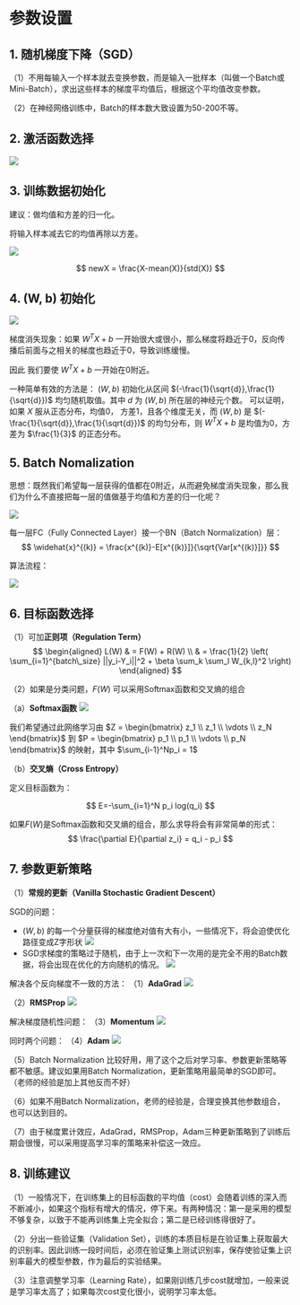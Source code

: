 # 参数设置

## 1. 随机梯度下降（SGD）

（1）不用每输入一个样本就去变换参数，而是输入一批样本（叫做一个Batch或Mini-Batch），求出这些样本的梯度平均值后，根据这个平均值改变参数。

（2）在神经网络训练中，Batch的样本数大致设置为50-200不等。

## 2. 激活函数选择

![](images/activationfunctions.jpg)

## 3. 训练数据初始化

建议：做均值和方差的归一化。

将输入样本减去它的均值再除以方差。

![](images/Snipaste_2021-09-12_09-48-42.png)

$$
newX = \frac{X-mean(X)}{std(X)}
$$

## 4. (W, b) 初始化

![](images/Snipaste_2021-09-12_09-51-00.png)

梯度消失现象：如果 $W^TX+b$ 一开始很大或很小，那么梯度将趋近于0，反向传播后前面与之相关的梯度也趋近于0，导致训练缓慢。

因此 我们要使 $W^TX+b$ 一开始在0附近。

一种简单有效的方法是：
$(W,b)$ 初始化从区间 $(-\frac{1}{\sqrt{d}},\frac{1}{\sqrt{d}})$ 均匀随机取值。其中 $d$ 为 $(W,b)$ 所在层的神经元个数。
可以证明，如果 $X$ 服从正态分布，均值0， 方差1，且各个维度无关，而 $(W,b)$ 是 $(-\frac{1}{\sqrt{d}},\frac{1}{\sqrt{d}})$ 的均匀分布，则  $W^TX+b$ 是均值为0，方差为 $\frac{1}{3}$ 的正态分布。

## 5. Batch Nomalization

思想：既然我们希望每一层获得的值都在0附近，从而避免梯度消失现象，那么我们为什么不直接把每一层的值做基于均值和方差的归一化呢？

![](images/Snipaste_2021-09-12_10-05-53.png)

每一层FC（Fully Connected Layer）接一个BN（Batch Normalization）层：
$$
\widehat{x}^{(k)} = \frac{x^{(k)}-E[x^{(k)}]}{\sqrt{Var[x^{(k)}]}}
$$

算法流程：

![](images/Snipaste_2021-09-12_10-12-07.png)

## 6. 目标函数选择

（1）可加**正则项（Regulation Term）**
$$
\begin{aligned}
    L(W) & = F(W) + R(W) \\
    & = \frac{1}{2} \left( \sum_{i=1}^{batch\_size} ||y_i-Y_i||^2 + \beta \sum_k \sum_l W_{k,l}^2 \right)
\end{aligned}
$$

（2）如果是分类问题，$F(W)$ 可以采用Softmax函数和交叉熵的组合

（a）**Softmax函数**
![](images/Snipaste_2021-09-12_10-32-16.png)

我们希望通过此网络学习由 $Z = \begin{bmatrix} z_1 \\ z_1 \\ \vdots \\ z_N \end{bmatrix}$ 到 $P = \begin{bmatrix} p_1 \\ p_1 \\ \vdots \\ p_N \end{bmatrix}$ 的映射，其中 $\sum_{i-1}^Np_i = 1$

（b）**交叉熵（Cross Entropy）**

定义目标函数为：

$$
E=-\sum_{i=1}^N p_i log(q_i)
$$

如果$F(W)$是Softmax函数和交叉熵的组合，那么求导将会有非常简单的形式：
$$
\frac{\partial E}{\partial z_i} = q_i - p_i
$$

## 7. 参数更新策略

（1）**常规的更新（Vanilla Stochastic Gradient Descent）**

SGD的问题：
- $(W,b)$ 的每一个分量获得的梯度绝对值有大有小，一些情况下，将会迫使优化路径变成Z字形状
![](images/Snipaste_2021-09-12_15-16-23.png)
- SGD求梯度的策略过于随机，由于上一次和下一次用的是完全不用的Batch数据，将会出现在优化的方向随机的情况。
![](images/Snipaste_2021-09-12_15-17-55.png)

解决各个反向梯度不一致的方法：
（1）**AdaGrad**
![](images/Snipaste_2021-09-12_15-19-57.png)

（2）**RMSProp**
![](images/Snipaste_2021-09-12_15-23-16.png)

解决梯度随机性问题：
（3）**Momentum**
![](images/Snipaste_2021-09-12_15-24-53.png)

同时两个问题：
（4）**Adam**
![](images/Snipaste_2021-09-12_15-39-49.png)

（5）Batch Normalization 比较好用，用了这个之后对学习率、参数更新策略等都不敏感。建议如果用Batch Normalization，更新策略用最简单的SGD即可。（老师的经验是加上其他反而不好）

（6）如果不用Batch Normalization，老师的经验是，合理变换其他参数组合，也可以达到目的。

（7）由于梯度累计效应，AdaGrad，RMSProp，Adam三种更新策略到了训练后期会很慢，可以采用提高学习率的策略来补偿这一效应。

## 8. 训练建议

（1）一般情况下，在训练集上的目标函数的平均值（cost）会随着训练的深入而不断减小，如果这个指标有增大的情况，停下来。有两种情况：第一是采用的模型不够复杂，以致于不能再训练集上完全拟合；第二是已经训练得很好了。

（2）分出一些验证集（Validation Set），训练的本质目标是在验证集上获取最大的识别率。因此训练一段时间后，必须在验证集上测试识别率，保存使验证集上识别率最大的模型参数，作为最后的实验结果。

（3）注意调整学习率（Learning Rate），如果刚训练几步cost就增加，一般来说是学习率太高了；如果每次cost变化很小，说明学习率太低。